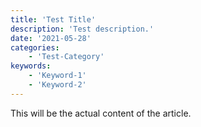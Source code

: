 ```yaml
---
title: 'Test Title'
description: 'Test description.'
date: '2021-05-28'
categories:
    - 'Test-Category'
keywords:
    - 'Keyword-1'
    - 'Keyword-2'
---
```


This will be the actual content of the article.
